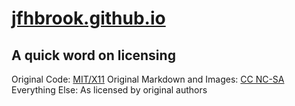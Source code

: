# [jfhbrook.github.io](http://jfhbrook.github.io)

## A quick word on licensing

Original Code: [MIT/X11](http://www.opensource.org/licenses/MIT)
Original Markdown and Images: [CC NC-SA](http://creativecommons.org/licenses/by-nc-sa/3.0/)
Everything Else: As licensed by original authors
